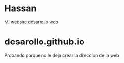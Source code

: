 # Hassan
Mi website desarrollo web
# desarollo.github.io

Probando porque no le deja crear la direccion de la web
